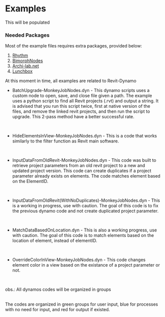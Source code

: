 # Examples
This will be populated

### Needed Packages
Most of the example files requires extra packages, provided below:

1. [Rhythm](https://dynamopackages.com/#) 
2. [BimorphNodes](https://dynamopackages.com/#)
3. [Archi-lab.net](https://archi-lab.net/)
4. [Lunchbox](https://provingground.io/tools/lunchbox/)

At this moment in time, all examples are related to Revit-Dynamo


* BatchUpgrade-MonkeyJobNodes.dyn - This dynamo scripts uses a custom node to open, save, and close file given a path. The example uses a python script to find all Revit projects (.rvt) and output a string. It is advised that you run this script twice, first at native version of the files, and remove the linked revit projects, and then run the script to upgrade. This 2-pass method have a better successful rate. 
<br>

* HideElementsInView-MonkeyJobNodes.dyn - This is a code that works similarly to the filter function as Revit main software.
<br>

* InputDataFromOldRevit-MonkeyJobNodes.dyn - This code was built to retrieve project parameters from an old revit project to a new and updated project version. This code can create duplicates if a project parameter already exists on elements. The code matches element based on the ElementID. 
<br>

* InputDataFromOldRevit(WithNoDuplicates)-MonkeyJobNodes.dyn - This is a working in progress, use with caution. The goal of this code is to fix the previous dynamo code and not create duplicated project parameter. 
<br>

* MatchDataBasedOnLocation.dyn - This is also a working progress, use with caution. The goal of this code is to match elements based on the location of element, instead of elementID. 
<br>

* OverrideColorInView-MonkeyJobNodes.dyn - This code changes element color in a view based on the existance of a project parameter or not. 
<br>

<p>obs.: All dynamos codes will be organized in groups</p>
<br>
The codes are organized in green groups for user input, blue for processes with no need for input, and red for output if existed. 
<!--
    
-->

